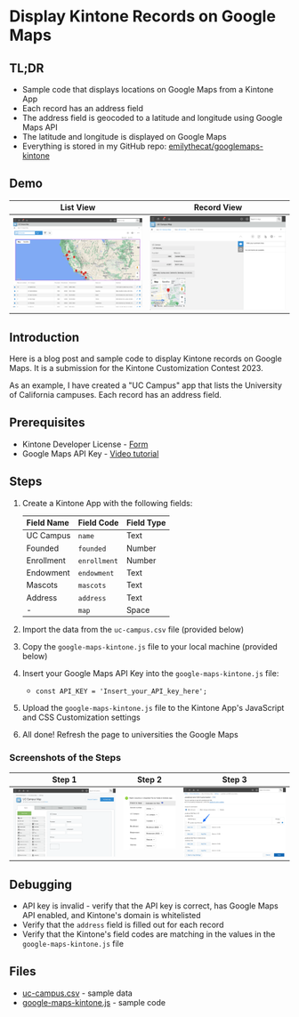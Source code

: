 # Display Kintone Records on Google Maps

## TL;DR
* Sample code that displays locations on Google Maps from a Kintone App
* Each record has an address field
* The address field is geocoded to a latitude and longitude using Google Maps API
* The latitude and longitude is displayed on Google Maps
* Everything is stored in my GitHub repo: [emilythecat/googlemaps-kintone](https://github.com/emilythecat/googlemaps-kintone)

## Demo

| List View                               | Record View                                 |
| --------------------------------------- | ------------------------------------------- |
| ![img-demo-list.png](img-demo-list.png) | ![img-demo-record.png](img-demo-record.png) |

## Introduction
Here is a blog post and sample code to display Kintone records on Google Maps. It is a submission for the Kintone Customization Contest 2023.

As an example, I have created a "UC Campus" app that lists the University of California campuses. Each record has an address field.

## Prerequisites
* Kintone Developer License - [Form](https://kintone.dev/en/developer-license-registration-form/)
* Google Maps API Key - [Video tutorial](https://youtu.be/2_HZObVbe-g)

## Steps
1. Create a Kintone App with the following fields:

    | Field Name | Field Code   | Field Type |
    | ---------- | ------------ | ---------- |
    | UC Campus  | `name`       | Text       |
    | Founded    | `founded`    | Number     |
    | Enrollment | `enrollment` | Number     |
    | Endowment  | `endowment`  | Text       |
    | Mascots    | `mascots`    | Text       |
    | Address    | `address`    | Text       |
    | -          | `map`        | Space      |

1. Import the data from the `uc-campus.csv` file (provided below)
1. Copy the `google-maps-kintone.js` file to your local machine (provided below)
1. Insert your Google Maps API Key into the `google-maps-kintone.js` file:
    * `const API_KEY = 'Insert_your_API_key_here';`
1. Upload the `google-maps-kintone.js` file to the Kintone App's JavaScript and CSS Customization settings
1. All done! Refresh the page to universities the Google Maps

### Screenshots of the Steps

| Step 1                                        | Step 2                                            | Step 3                                    |
| --------------------------------------------- | ------------------------------------------------- | ----------------------------------------- |
| ![img-kintone-form.png](img-kintone-form.png) | ![img-kintone-import.png](img-kintone-import.png) | ![img-kintone-js.png](img-kintone-js.png) |

## Debugging
* API key is invalid - verify that the API key is correct, has Google Maps API enabled, and Kintone's domain is whitelisted
* Verify that the `address` field is filled out for each record
* Verify that the Kintone's field codes are matching in the values in the `google-maps-kintone.js` file

## Files
* [uc-campus.csv](./uc-campus.csv) - sample data
* [google-maps-kintone.js](./google-maps-kintone.js) - sample code
